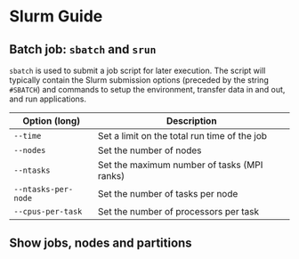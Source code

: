 # Slurm Guide

## Batch job: `sbatch` and `srun`

`sbatch` is used to submit a job script for later execution. The script will typically contain the Slurm submission options (preceded by the string `#SBATCH`) and commands to setup the environment, transfer data in and out, and run applications.

| Option (long)       | Description                                                 |
| --------------------|-------------------------------------------------------------|
| `--time`            | Set a limit on the total run time of the job                |
| `--nodes`           | Set the number of nodes                                     |
| `--ntasks`          | Set the maximum number of tasks (MPI ranks)                 |
| `--ntasks-per-node` | Set the number of tasks per node                            |
| `--cpus-per-task`   | Set the number of processors per task                       |
 
## Show jobs, nodes and partitions


